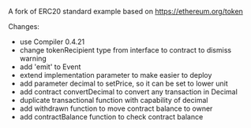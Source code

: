 A fork of ERC20 standard example based on https://ethereum.org/token

Changes:
- use Compiler 0.4.21
- change tokenRecipient type from interface to contract to dismiss warning
- add 'emit' to Event
- extend implementation parameter to make easier to deploy
- add parameter decimal to setPrice, so it can be set to lower unit
- add contract convertDecimal to convert any transaction in Decimal
- duplicate transactional function with capability of decimal
- add withdrawn function to move contract balance to owner
- add contractBalance function to check contract balance